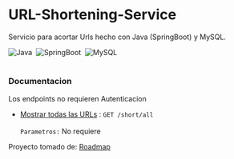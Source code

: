 # URL-Shortening-Service
Servicio para acortar Urls hecho con Java (SpringBoot) y MySQL.

![Java](https://img.shields.io/badge/java-%23ED8B00.svg?style=for-the-badge&logo=java&logoColor=white)&nbsp;
![SpringBoot](https://img.shields.io/badge/springboot-%236DB33F.svg?style=for-the-badge&logo=springboot&logoColor=white)&nbsp;
![MySQL](https://img.shields.io/badge/MySQL-%23316192.svg?style=for-the-badge&logo=MySQL&logoColor=white)&nbsp;

#

### Documentacion

Los endpoints no requieren Autenticacion

* [Mostrar todas las URLs](https://documenter.getpostman.com/view/27719107/2sAYX9og5Z) : `GET /short/all` </br></br>
   `Parametros:`  No requiere



Proyecto tomado de: <a href="https://roadmap.sh/projects/url-shortening-service?fl=1" target="_blank">Roadmap</a>

